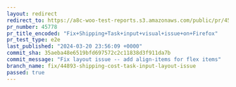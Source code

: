 ```yaml
---
layout: redirect
redirect_to: https://a8c-woo-test-reports.s3.amazonaws.com/public/pr/45778/e2e/index.html
pr_number: 45778
pr_title_encoded: "Fix+Shipping+Task+input+visual+issue+on+Firefox"
pr_test_type: e2e
last_published: "2024-03-20 23:56:09 +0000"
commit_sha: 35aeba48e6519bfd697572c2c11838d3f911da7b
commit_message: "Fix layout issue -- add align-items for flex items"
branch_name: fix/44893-shipping-cost-task-input-layout-issue
passed: true
---
```

